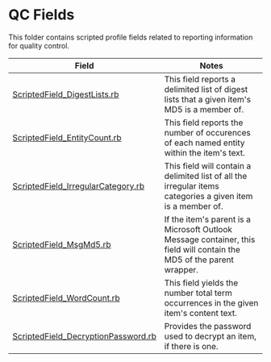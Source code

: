 QC Fields
============================

This folder contains scripted profile fields related to reporting information for quality control.

| Field | Notes |
|-------|-------|
| [ScriptedField_DigestLists.rb][ScriptedField_DigestLists] | This field reports a delimited list of digest lists that a given item's MD5 is a member of.|
| [ScriptedField_EntityCount.rb][ScriptedField_EntityCount] | This field reports the number of occurences of each named entity within the item's text.|
| [ScriptedField_IrregularCategory.rb][ScriptedField_IrregularCategory] | This field will contain a delimited list of all the irregular items categories a given item is a member of.|
| [ScriptedField_MsgMd5.rb][ScriptedField_MsgMd5] | If the item's parent is a Microsoft Outlook Message container, this field will contain the MD5 of the parent wrapper.|
| [ScriptedField_WordCount.rb][ScriptedField_WordCount] | This field yields the number total term occurrences in the given item's content text.|
| [ScriptedField_DecryptionPassword.rb][ScriptedField_DecryptionPassword] | Provides the password used to decrypt an item, if there is one. |

[ScriptedField_DigestLists]: https://github.com/Nuix/Scripted-Metadata-Profile-Fields/blob/master/Ruby/QC/ScriptedField_DigestLists.rb
[ScriptedField_EntityCount]: https://github.com/Nuix/Scripted-Metadata-Profile-Fields/blob/master/Ruby/QC/ScriptedField_EntityCount.rb
[ScriptedField_IrregularCategory]: https://github.com/Nuix/Scripted-Metadata-Profile-Fields/blob/master/Ruby/QC/ScriptedField_IrregularCategory.rb
[ScriptedField_MsgMd5]: https://github.com/Nuix/Scripted-Metadata-Profile-Fields/blob/master/Ruby/QC/ScriptedField_MsgMd5.rb
[ScriptedField_WordCount]: https://github.com/Nuix/Scripted-Metadata-Profile-Fields/blob/master/Ruby/QC/ScriptedField_WordCount.rb
[ScriptedField_DecryptionPassword]: https://github.com/Nuix/Scripted-Metadata-Profile-Fields/blob/master/Ruby/QC/ScriptedField_DecryptionPassword.rb
